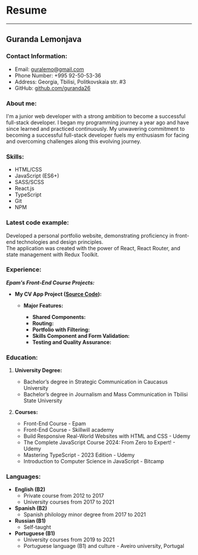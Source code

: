 # Resume

---

## Guranda Lemonjava

### **Contact Information:**

- Email: <guralemo@gmail.com>
- Phone Number: +995 92-50-53-36
- Address: Georgia, Tbilisi, Politkovskaia str. #3
- GitHub: [github.com/guranda26](https://github.com/guranda26)

### **About me:**

I'm a junior web developer with a strong ambition to become a successful full-stack developer. I began my programming journey a year ago and have since learned and practiced continuously.
My unwavering commitment to becoming a successful full-stack developer fuels my enthusiasm for facing and overcoming challenges along this evolving journey.

### **Skills:**

- HTML/CSS
- JavaScript (ES6+)
- SASS/SCSS
- React.js
- TypeScript
- Git
- NPM

### **Latest code example:**

Developed a personal portfolio website, demonstrating proficiency in front-end technologies and design principles.  
The application was created with the power of React, React Router, and state management with Redux Toolkit.

### **Experience:**

**_Epam's Front-End Course Projects:_**

- **My CV App Project ([Source Code](https://gitlab.com/guralemo/cv-app)):**

  - **Major Features:**

    - **Shared Components:**
    - **Routing:**
    - **Portfolio with Filtering:**
    - **Skills Component and Form Validation:**
    - **Testing and Quality Assurance:**

### **Education:**

1. **University Degree:**

   - Bachelor’s degree in Strategic Communication in Caucasus University
   - Bachelor’s degree in Journalism and Mass Communication in Tbilisi State University

1. **Courses:**

   - Front-End Course - Epam
   - Front-End Course - Skillwill academy
   - Build Responsive Real-World Websites with HTML and CSS - Udemy
   - The Complete JavaScript Course 2024: From Zero to Expert! - Udemy
   - Mastering TypeScript - 2023 Edition - Udemy
   - Introduction to Computer Science in JavaScript - Bitcamp

### **Languages:**

- **English (B2)**
  - Private course from 2012 to 2017
  - University courses from 2017 to 2021
- **Spanish (B2)**
  - Spanish philology minor degree from 2017 to 2021
- **Russian (B1)**
  - Self-taught
- **Portuguese (B1)**
  - University courses from 2019 to 2021
  - Portuguese language (B1) and culture - Aveiro university, Portugal
